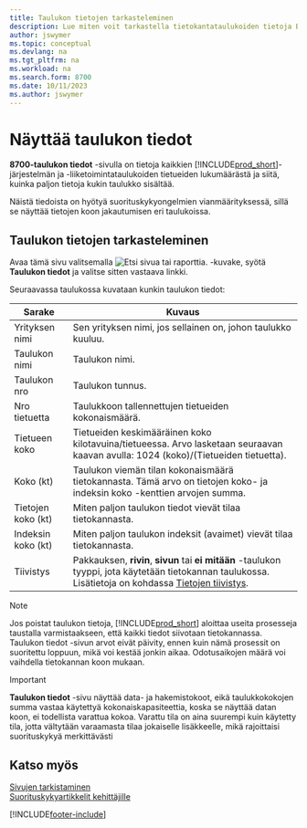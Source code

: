 ```yaml
---
title: Taulukon tietojen tarkasteleminen
description: Lue miten voit tarkastella tietokantataulukoiden tietoja Business Centralissa.
author: jswymer
ms.topic: conceptual
ms.devlang: na
ms.tgt_pltfrm: na
ms.workload: na
ms.search.form: 8700
ms.date: 10/11/2023
ms.author: jswymer
---
```


# Näyttää taulukon tiedot

**8700-taulukon tiedot** -sivulla on tietoja kaikkien [!INCLUDE[prod_short](includes/prod_short.md)]-järjestelmän ja -liiketoimintataulukoiden tietueiden lukumäärästä ja siitä, kuinka paljon tietoja kukin taulukko sisältää.

Näistä tiedoista on hyötyä suorituskykyongelmien vianmäärityksessä, sillä se näyttää tietojen koon jakautumisen eri taulukoissa.

## Taulukon tietojen tarkasteleminen

Avaa tämä sivu valitsemalla ![Etsi sivua tai raporttia.](media/ui-search/search_small.png "Etsi sivua tai raporttia -kuvake") -kuvake, syötä **Taulukon tiedot** ja valitse sitten vastaava linkki.

Seuraavassa taulukossa kuvataan kunkin taulukon tiedot:

|Sarake|Kuvaus|
|------|-----------|
|Yrityksen nimi|Sen yrityksen nimi, jos sellainen on, johon taulukko kuuluu.|
|Taulukon nimi|Taulukon nimi.|
|Taulukon nro|Taulukon tunnus.|
|Nro tietuetta|Taulukkoon tallennettujen tietueiden kokonaismäärä.|
|Tietueen koko|Tietueiden keskimääräinen koko kilotavuina/tietueessa. Arvo lasketaan seuraavan kaavan avulla: 1024 (koko)/(Tietueiden tietuetta). |
|Koko (kt)|Taulukon viemän tilan kokonaismäärä tietokannasta. Tämä arvo on tietojen koko- ja indeksin koko -kenttien arvojen summa.|
|Tietojen koko (kt)|Miten paljon taulukon tiedot vievät tilaa tietokannasta.|
|Indeksin koko (kt)|Miten paljon taulukon indeksit (avaimet) vievät tilaa tietokannasta.|
|Tiivistys|Pakkauksen, **rivin**, **sivun** tai **ei mitään** -taulukon tyyppi, jota käytetään tietokannan taulukossa. Lisätietoja on kohdassa [Tietojen tiivistys](/sql/relational-databases/data-compression/data-compression?).|

> [!NOTE]
> Jos poistat taulukon tietoja, [!INCLUDE[prod_short](includes/prod_short.md)] aloittaa useita prosesseja taustalla varmistaakseen, että kaikki tiedot siivotaan tietokannassa. Taulukon tiedot -sivun arvot eivät päivity, ennen kuin nämä prosessit on suoritettu loppuun, mikä voi kestää jonkin aikaa. Odotusaikojen määrä voi vaihdella tietokannan koon mukaan.

> [!IMPORTANT]  
> **Taulukon tiedot** -sivu näyttää data- ja hakemistokoot, eikä taulukkokokojen summa vastaa käytettyä kokonaiskapasiteettia, koska se näyttää datan koon, ei todellista varattua kokoa. Varattu tila on aina suurempi kuin käytetty tila, jotta vältytään varaamasta tilaa jokaiselle lisäkkeelle, mikä rajoittaisi suorituskykyä merkittävästi


## Katso myös

[Sivujen tarkistaminen](across-inspect-page.md)  
[Suorituskykyartikkelit kehittäjille](/dynamics365/business-central/dev-itpro/performance/performance-developer)  


[!INCLUDE[footer-include](includes/footer-banner.md)]